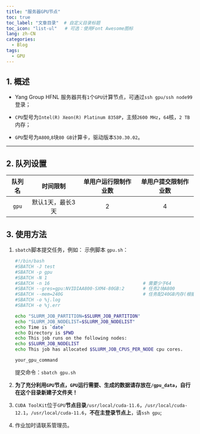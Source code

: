 ```yaml
---
title: "服务器GPU节点"
toc: true
toc_label: "文章目录"  # 自定义目录标题
toc_icon: "list-ul"   # 可选：使用Font Awesome图标
lang: zh-CN
categories:
  - Blog
tags:
  - GPU
---
```


## 1. 概述

- Yang Group HFNL 服务器共有`1`个`GPU`计算节点，可通过`ssh gpu/ssh node99`登录；

- `CPU`型号为`Intel(R) Xeon(R) Platinum 8358P`，主频`2600 MHz`，`64`核，`2 TB` 内存；

- `GPU`型号为`A800`,`8`块`80 GB`计算卡，驱动版本`530.30.02`。

---

## 2. 队列设置

| **队列名**       | **时间限制** | **单用户运行限制作业数** | **单用户提交限制作业数** |
|:----------------:|:-----------:|:-----------------------:|:-----------------------:|
| `gpu`           | 默认1天，最长3天         | 2                      |  4                   |

## 3. 使用方法

1. `sbatch`脚本提交任务，例如：
    示例脚本 `gpu.sh`：

    ```bash
    #!/bin/bash
    #SBATCH -J test
    #SBATCH -p gpu
    #SBATCH -N 1
    #SBATCH -n 16                                   # 需要少于64
    #SBATCH --gres=gpu:NVIDIAA800-SXM4-80GB:2       # 任务2块A800
    #SBATCH --mem=240G                              # 任务配240GB内存(根据应用调整)
    #SBATCH -o %j.log
    #SBATCH -e %j.err

    echo "SLURM_JOB_PARTITION=$SLURM_JOB_PARTITION"
    echo "SLURM_JOB_NODELIST=$SLURM_JOB_NODELIST"
    echo Time is `date`
    echo Directory is $PWD
    echo This job runs on the following nodes:
    echo $SLURM_JOB_NODELIST
    echo This job has allocated $SLURM_JOB_CPUS_PER_NODE cpu cores.

    your_gpu_command
    ```

    提交命令：`sbatch gpu.sh`
2. **为了充分利用`GPU`节点，`GPU`运行需要、生成的数据请存放在`/gpu_data`，自行在这个目录新建子文件夹！**
3. `CUDA ToolKit`位于`GPU`**节点目录**`/usr/local/cuda-11.6`，`/usr/local/cuda-12.1`，`/usr/local/cuda-11.6`，**不在主登录节点上**，请`ssh gpu`;
4. 作业加时请联系管理员。
